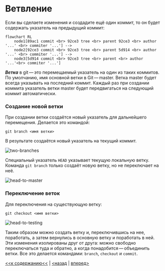 # Ветвление

Если вы сделаете изменения и создадите ещё один коммит, то он будет содержать указатель на предыдущий коммит:
```mermaid
flowchart RL
    node1[89ac1 commit <br> 92ce3 tree <br> parent 92ce3 <br> author '...' <br> commiter '...'] -->
    node2[92ce3 commit <br> 92ce3 tree <br> parent 5d914 <br> author '...' <br> commiter '...'] -->
    node3[5d914 commit <br> 92ce3 tree <br> parent <br> author '...'<br> commiter '...']
```

***Ветка*** в git — это перемещаемый указатель на один из таких коммитов. По умолчанию, имя основной ветки в Git — master. Ветка master будет всегда указывать на последний коммит. Каждый раз при создании коммита указатель ветки master будет передвигаться на следующий коммит автоматически.

### Создание новой ветки
При создании ветки создаётся новый указатель для дальнейшего перемещения. Делается это командой:
```
git branch <имя ветки>
```
В результате создаётся новый указатель на текущий коммит.

![two-branches](https://git-scm.com/book/en/v2/images/two-branches.png)

Специальный указатель `HEAD` указывает текущую локальную ветку. Команда `git branch` только создаёт новую ветку, но не переключает на неё.

![head-to-master](https://git-scm.com/book/en/v2/images/head-to-master.png)

### Переключение веток
Для переключения на существующую ветку:
```
git checkout <имя ветки>
```

![head-to-testing](https://git-scm.com/book/en/v2/images/head-to-testing.png)

Таким образом можно создать ветку и, переключившись на нее, поработать, а затем вернулись в основную ветку и поработать в ней. Эти изменения изолированы друг от друга: можно свободно переключаться туда и обратно, а когда понадобится — объединить ветки. Все это делается командами: `branch`, `checkout` и `commit`.

[<<к содержанию<<](./readme.md) | [<назад](./gitobjects.md) | [вперед>](./gitmerge.md)